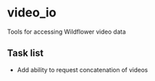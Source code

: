 # video_io

Tools for accessing Wildflower video data

## Task list
* Add ability to request concatenation of videos
